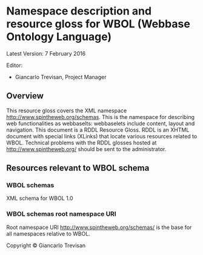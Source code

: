 # Namespace description and resource gloss for WBOL (Webbase Ontology Language) 
Latest Version: 7 February 2016 

Editor:
*	Giancarlo Trevisan, Project Manager

## Overview
This resource gloss covers the XML namespace http://www.spintheweb.org/schemas. This is the namespace for describing web functionalities as webbaselts: webbaselets include content, layout and navigation.
This document is a RDDL Resource Gloss. RDDL is an XHTML document with special links (XLinks) that locate various resources related to WBOL. Technical problems with the RDDL glosses hosted at http://www.spintheweb.org/ should be sent to the administrator. 

## Resources relevant to WBOL schema 

### WBOL schemas
XML schema for WBOL 1.0 

### WBOL schemas root namespace URI
Root namespace URI http://www.spintheweb.org/schemas/ is the base for all namespaces relative to WBOL.  

Copyright © Giancarlo Trevisan 

